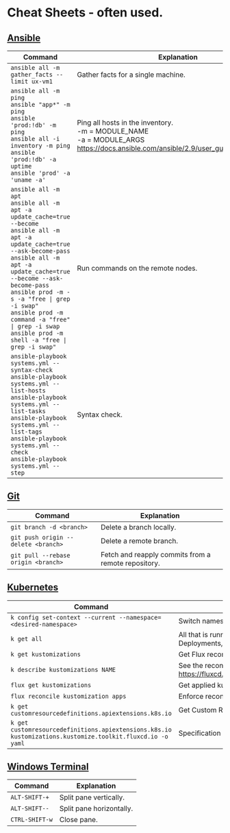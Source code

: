 # Cheat Sheets - often used.

## [Ansible](./DevOps/ansible.md)

Command | Explanation
--------|-------------
`ansible all -m gather_facts --limit ux-vm1` | Gather facts for a single machine.
`ansible all -m ping`<br>`ansible "app*" -m ping`<br>`ansible 'prod:!db' -m ping`<br>`ansible all -i inventory -m ping`<br>`ansible 'prod:!db' -a uptime`<br>`ansible 'prod' -a 'uname -a'` | Ping all hosts in the inventory.<br>-m = MODULE_NAME<br> -a =  MODULE_ARGS<br>https://docs.ansible.com/ansible/2.9/user_guide/modules.html
`ansible all -m apt`<br>`ansible all -m apt -a update_cache=true --become`<br>`ansible all -m apt -a update_cache=true  --ask-become-pass`<br>`ansible all -m apt -a update_cache=true --become --ask-become-pass`<br>`ansible prod -m -s -a "free \| grep -i swap"`<br>`ansible prod -m command -a "free" \| grep -i swap`<br>`ansible prod -m shell -a "free \| grep -i swap"` | Run commands on the remote nodes.
`ansible-playbook systems.yml --syntax-check`<br>`ansible-playbook systems.yml --list-hosts`<br>`ansible-playbook systems.yml --list-tasks`<br>`ansible-playbook systems.yml --list-tags`<br>`ansible-playbook systems.yml --check`<br>`ansible-playbook systems.yml --step` | Syntax check.

## [Git](./DevOps/ansible.md)

Command | Explanation
--------|-------------
`git branch -d <branch>` | Delete a branch locally.
`git push origin --delete <branch>` | Delete a remote branch.
`git pull --rebase origin <branch>` | Fetch and reapply commits from a remote repository.

## [Kubernetes](./DevOps/git.md)

Command | Explanation
--------|-------------
`k config set-context --current --namespace=<desired-namespace>` | Switch namespace.
`k get all` | All that is running in a current namespace (PODS, Services, Deployments, etc.)
`k get kustomizations` | Get Flux reconciliation status.
`k describe kustomizations NAME` | See the reconciliation status conditions and events. https://fluxcd.io/flux/components/kustomize/kustomizations/
`flux get kustomizations` | Get applied kustomizations.
`flux reconcile kustomization apps` | Enforce reconciliation.
`k get customresourcedefinitions.apiextensions.k8s.io` | Get Custom Resource Definitions.
`k get customresourcedefinitions.apiextensions.k8s.io kustomizations.kustomize.toolkit.fluxcd.io -o yaml` | Specification of the Kustomization custom resource in yaml.

## [Windows Terminal](./Windows/windows-terminal-panes.md)

Command | Explanation
--------|-------------
`ALT-SHIFT-+` | Split pane vertically.
`ALT-SHIFT--` | Split pane horizontally.
`CTRL-SHIFT-w` | Close pane.